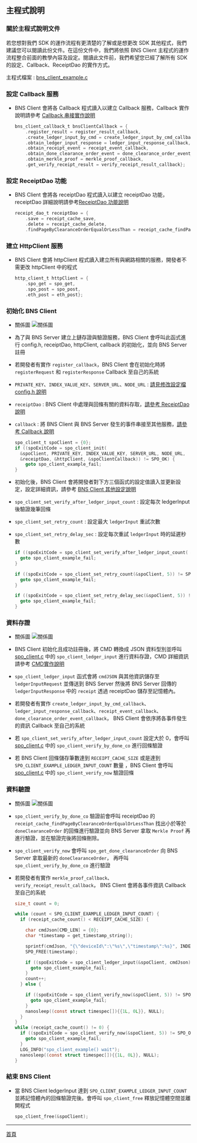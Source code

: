 ## 主程式說明

### 關於主程式說明文件

若您想對我們 SDK 的運作流程有更清楚的了解或是想更改 SDK 其他程式，我們建議您可以閱讀此份文件。在這份文件中，我們將依照 BNS Client 主程式的運作流程整合前面的教學內容及設定。閱讀此文件前，我們希望您已經了解所有 SDK 的設定、Callback、ReceiptDao 的實作方式。

主程式檔案 : [bns_client_example.c](../example/bns-client-example/bns_client_example.c)

### 設定 Callback 服務

- BNS Client 會將各 Callback 程式讀入以建立 Callback 服務，Callback 實作說明請參考 [Callback 串接實作說明](./callback_zh.md)
  
  ```C
  bns_client_callback_t bnsClientCallback = {
      .register_result = register_result_callback,
      .create_ledger_input_by_cmd = create_ledger_input_by_cmd_callback,
      .obtain_ledger_input_response = ledger_input_response_callback,
      .obtain_receipt_event = receipt_event_callback,
      .obtain_done_clearance_order_event = done_clearance_order_event_callback,
      .obtain_merkle_proof = merkle_proof_callback,
      .get_verify_receipt_result = verify_receipt_result_callback};
  ```

### 設定 ReceiptDao 功能

- BNS Client 會將各 receiptDao 程式讀入以建立 receiptDao 功能，receiptDao 詳細說明請參考[ReceiptDao 功能說明](./receiptDao_zh.md)
  
  ```C
  receipt_dao_t receiptDao = {
      .save = receipt_cache_save,
      .delete = receipt_cache_delete,
      .findPageByClearanceOrderEqualOrLessThan = receipt_cache_findPageByClearanceOrderEqualOrLessThan};
  ```

### 建立 HttpClient 服務

- BNS Client 會將 httpClient 程式讀入建立所有與網路相關的服務，開發者不需更改 httpClient 中的程式

  ```C
  http_client_t httpClient = {
      .spo_get = spo_get, 
      .spo_post = spo_post, 
      .eth_post = eth_post};
  ```

### 初始化 BNS Client

- 關係圖
  ![關係圖](../image/spo_client_init.png)

- 為了與 BNS Server 建立上鏈存證與驗證服務，BNS Client 會呼叫此函式進行 config.h, receiptDao, httpClient, callback 的初始化，並向 BNS Server 註冊

- 若開發者有實作 `register_callback`，BNS Client 會在初始化時將 `registerRequest` 和 `registerResponse` Callback 至自己的系統
  
- `PRIVATE_KEY`、`INDEX_VALUE_KEY`、`SERVER_URL`、`NODE_URL` : [請見修改設定檔 config.h 說明](./quick_start_zh.md)

- `receiptDao` : BNS Client 中處理與回條有關的資料存取，[請參考 ReceiptDao 說明](./receiptDao_zh.md)

- `callback` : 將 BNS Client 與 BNS Server 發生的事件串接至其他服務，[請參考 Callback 說明](./callback_zh.md)

  ```C
  spo_client_t spoClient = {0};
  if ((spoExitCode = spo_client_init(
    &spoClient, PRIVATE_KEY, INDEX_VALUE_KEY, SERVER_URL, NODE_URL,
    &receiptDao, &httpClient, &spoClientCallback)) != SPO_OK) {
      goto spo_client_example_fail;
  }
  
  ```

- 初始化後，BNS Client 會將開發者對下方三個函式的設定值讀入並更新設定，設定詳細資訊，請參考 [BNS Client 其他設定說明](./other_setting_zh.md)

- `spo_client_set_verify_after_ledger_input_count` : 設定每次 ledgerInput 後驗證幾筆回條
- `spo_client_set_retry_count` : 設定最大 `ledgerInput` 重試次數
- `spo_client_set_retry_delay_sec` : 設定每次重試 `ledgerInput` 時的延遲秒數

  ```C
  if ((spoExitCode = spo_client_set_verify_after_ledger_input_count( &spoClient, 2)) != SPO_OK) {
    goto spo_client_example_fail;
  }

  if ((spoExitCode = spo_client_set_retry_count(&spoClient, 5)) != SPO_OK) {
    goto spo_client_example_fail;
  }

  if ((spoExitCode = spo_client_set_retry_delay_sec(&spoClient, 5)) != SPO_OK) {
    goto spo_client_example_fail;
  }
  ```

### 資料存證

- 關係圖
  ![關係圖](../image/spo_client_ldeger_input.png)

- BNS Client 初始化且成功註冊後，將 CMD 轉換成 JSON 資料型別並呼叫 [spo_client.c](../src/bns-client/spo_client.c) 中的 `spo_client_ledger_input` 進行資料存證，CMD 詳細資訊請參考 [CMD實作說明](./cmd_zh.md)

- `spo_client_ledger_input` 函式會將 `cmdJSON` 與其他資訊儲存至 `ledgerInputRequest` 並傳送到 BNS Server 然後將 BNS Server 回傳的 `ledgerInputResponse` 中的 `receipt` 透過 receiptDao 儲存至記憶體內。

- 若開發者有實作 `create_ledger_input_by_cmd_callback`、`ledger_input_response_callback`、`receipt_event_callback`、`done_clearance_order_event_callback`， BNS Client 會依序將各事件發生的資訊 Callback 至自己的系統

- 若 `spo_client_set_verify_after_ledger_input_count` 設定大於 0，會呼叫 [spo_client.c](../src/bns-client/spo_client.c) 中的 `spo_client_verify_by_done_co` 進行回條驗證

- 若 BNS Client 回條儲存筆數達到 `RECEIPT_CACHE_SIZE` 或是達到 `SPO_CLIENT_EXAMPLE_LEDGER_INPUT_COUNT` 數量 ，BNS Client 會呼叫 [spo_client.c](../src/bns-client/spo_client.c) 中的 `spo_client_verify_now` 驗證回條

### 資料驗證

- 關係圖
  ![關係圖](../image/spo_client_verify.png)

- `spo_client_verify_by_done_co` 驗證前會呼叫 receiptDao 的 `receipt_cache_findPageByClearanceOrderEqualOrLessThan` 找出小於等於 `doneClearanceOrder` 的回條進行驗證並向 BNS Server 拿取 `Merkle Proof` 再進行驗證，並在驗證完後將回條刪除。

- `spo_client_verify_now` 會呼叫 `spo_get_done_clearanceOrder` 向 BNS Server 拿取最新的 `doneClearanceOrder`， 再呼叫 `spo_client_verify_by_done_co` 進行驗證

- 若開發者有實作 `merkle_proof_callback`、`verify_receipt_result_callback`， BNS Client 會將各事件資訊 Callback 至自己的系統

  ```C
  size_t count = 0;

  while (count < SPO_CLIENT_EXAMPLE_LEDGER_INPUT_COUNT) {
    if (receipt_cache_count() < RECEIPT_CACHE_SIZE) {

      char cmdJson[CMD_LEN] = {0};
      char *timestamp = get_timestamp_string();

      sprintf(cmdJson, "{\"deviceId\":\"%s\",\"timestamp\":%s}", INDEX_VALUE_KEY, timestamp);
      SPO_FREE(timestamp);

      if ((spoExitCode = spo_client_ledger_input(&spoClient, cmdJson)) != SPO_OK) {
        goto spo_client_example_fail;
      }
      count++;
    } else {

      if ((spoExitCode = spo_client_verify_now(&spoClient, 5)) != SPO_OK) {
        goto spo_client_example_fail;
      }
      nanosleep((const struct timespec[]){{1L, 0L}}, NULL);
    }
  }
  while (receipt_cache_count() != 0) {
    if ((spoExitCode = spo_client_verify_now(&spoClient, 5)) != SPO_OK) {
      goto spo_client_example_fail;
    }
    LOG_INFO("spo_client_example() wait");
    nanosleep((const struct timespec[]){{1L, 0L}}, NULL);
  }
  ```

### 結束 BNS Client

- 當 BNS Client ledgerInput 達到 `SPO_CLIENT_EXAMPLE_LEDGER_INPUT_COUNT` 並將記憶體內的回條驗證完後。會呼叫 `spo_client_free` 釋放記憶體空間並離開程式

  ```C
  spo_client_free(&spoClient);
  ```

----
[首頁](../README_ZH.md)
